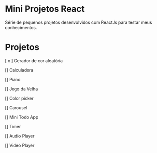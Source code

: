 # Mini Projetos React

Série de pequenos projetos desenvolvidos com ReactJs para testar meus conhecimentos.

# Projetos

[ x ] Gerador de cor aleatória

[] Calculadora

[] Piano

[] Jogo da Velha

[] Color picker

[] Carousel

[] Mini Todo App

[] Timer

[] Audio Player

[] Video Player
